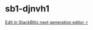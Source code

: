 # sb1-djnvh1

[Edit in StackBlitz next generation editor ⚡️](https://stackblitz.com/~/github.com/1808532/sb1-djnvh1)